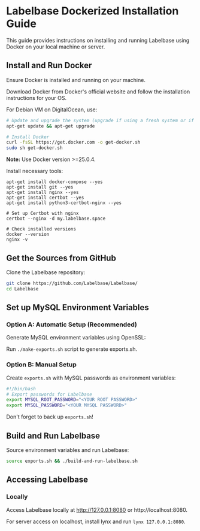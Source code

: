 # Labelbase Dockerized Installation Guide

This guide provides instructions on installing and running Labelbase using Docker on your local machine or server.

## Install and Run Docker

Ensure Docker is installed and running on your machine.

Download Docker from Docker's official website and follow the installation instructions for your OS.

For Debian VM on DigitalOcean, use:

```bash
# Update and upgrade the system (upgrade if using a fresh system or if you're confident with the process)
apt-get update && apt-get upgrade

# Install Docker
curl -fsSL https://get.docker.com -o get-docker.sh
sudo sh get-docker.sh
```


**Note:** Use Docker version >=25.0.4.

Install necessary tools:

```
apt-get install docker-compose --yes
apt-get install git --yes
apt-get install nginx --yes
apt-get install certbot --yes
apt-get install python3-certbot-nginx --yes

# Set up Certbot with nginx
certbot --nginx -d my.labelbase.space

# Check installed versions
docker --version
nginx -v
```

## Get the Sources from GitHub

Clone the Labelbase repository:

```bash
git clone https://github.com/Labelbase/Labelbase/
cd Labelbase
```



## Set up MySQL Environment Variables

### Option A: Automatic Setup (Recommended)
Generate MySQL environment variables using OpenSSL:

Run `./make-exports.sh` script to generate exports.sh.

### Option B: Manual Setup
Create `exports.sh` with MySQL passwords as environment variables:

```bash
#!/bin/bash
# Export passwords for Labelbase
export MYSQL_ROOT_PASSWORD="<YOUR ROOT PASSWORD>"
export MYSQL_PASSWORD="<YOUR MYSQL PASSWORD>"
```

Don't forget to back up `exports.sh`!

## Build and Run Labelbase

Source environment variables and run Labelbase:
```bash
source exports.sh && ./build-and-run-labelbase.sh
```

## Accessing Labelbase
### Locally

Access Labelbase locally at http://127.0.0.1:8080 or http://localhost:8080.

For server access on localhost, install lynx and run `lynx 127.0.0.1:8080`. 
